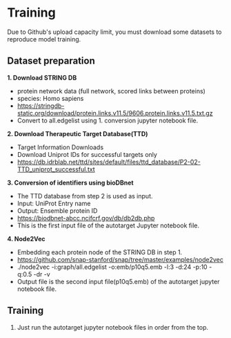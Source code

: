 # Training
Due to Github's upload capacity limit, you must download some datasets to reproduce model training.

## Dataset preparation
**1. Download STRING DB**
- protein network data (full network, scored links between proteins)
- species: Homo sapiens
- https://stringdb-static.org/download/protein.links.v11.5/9606.protein.links.v11.5.txt.gz
- Convert to all.edgelist using 1. conversion jupyter notebook file.

**2. Download Therapeutic Target Database(TTD)**
 - Target Information Downloads
 - Download Uniprot IDs for successful targets only
 - https://db.idrblab.net/ttd/sites/default/files/ttd_database/P2-02-TTD_uniprot_successful.txt

**3. Conversion of identifiers using bioDBnet**
 - The TTD database from step 2 is used as input.
 - Input: UniProt Entry name
 - Output: Ensemble protein ID
 - https://biodbnet-abcc.ncifcrf.gov/db/db2db.php
 - This is the first input file of the autotarget Jupyter notebook file.

**4. Node2Vec**
- Embedding each protein node of the STRING DB in step 1.
- https://github.com/snap-stanford/snap/tree/master/examples/node2vec
- ./node2vec -i:graph/all.edgelist -o:emb/p10q5.emb -l:3 -d:24 -p:10 -q:0.5 -dr -v
- Output file is the second input file(p10q5.emb) of the autotarget jupyter notebook file.

## Training
1. Just run the autotarget jupyter notebook files in order from the top.
